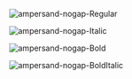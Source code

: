 ![ampersand-nogap-Regular](https://user-images.githubusercontent.com/23739434/75802555-ca4f3700-5d74-11ea-9838-a31e512f1b71.png)

![ampersand-nogap-Italic](https://user-images.githubusercontent.com/23739434/75802553-ca4f3700-5d74-11ea-9e52-271e4b9cc6ce.png)

![ampersand-nogap-Bold](https://user-images.githubusercontent.com/23739434/75802548-c9b6a080-5d74-11ea-8a18-2389f0dce149.png)

![ampersand-nogap-BoldItalic](https://user-images.githubusercontent.com/23739434/75802551-ca4f3700-5d74-11ea-87a4-f1b2cddd2355.png)

